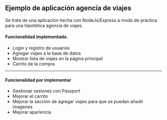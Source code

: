 Ejemplo de aplicación agencia de viajes
---
Se trata de una aplicación hecha con NodeJs/Express a modo de práctica para una hipotética agencia de viajes.

#### Funcionalidad implementada.
* Login y registro de usuarios
* Agregar viajes a la base de datos
* Mostrar lista de viajes en la página principal
* Carrito de la compra
---

#### Funcionalidad por implementar
* Gestionar sesiones con Passport
* Mejorar el carrito
* Mejorar la sección de agregar viajes para que se puedan añadir imagenes
* Mejorar apariencia

